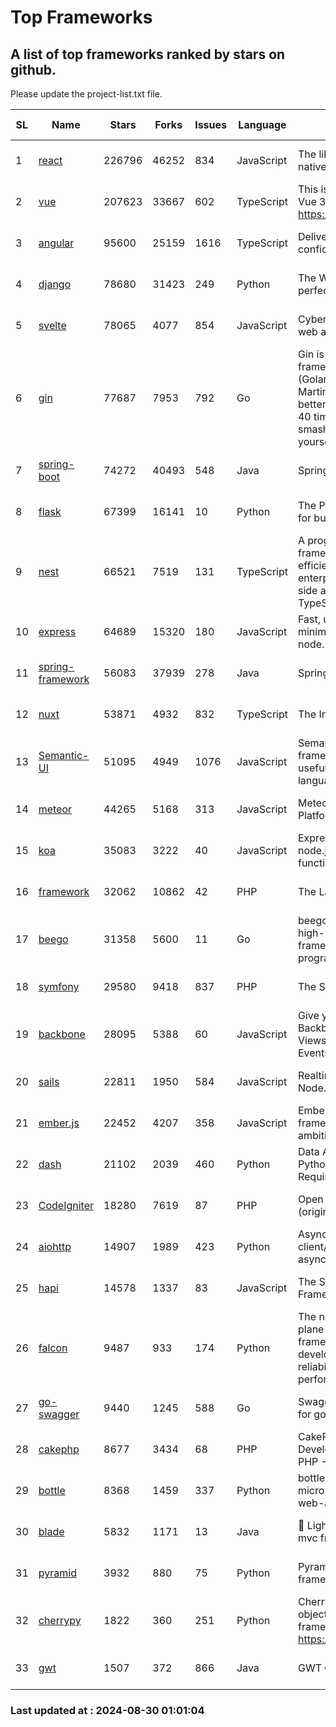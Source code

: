 # Top Frameworks
## A list of top frameworks ranked by stars on github.  
Please update the project-list.txt file.

| SL| Name  | Stars| Forks| Issues | Language | Description | Last Commit |
| --| ------| -----| ---- | ------ | -------- | ----------- | ----------- |
| 1 | [react](https://github.com/facebook/react) | 226796 | 46252 | 834 | JavaScript | The library for web and native user interfaces. | 2024-08-29 16:49:30 |
| 2 | [vue](https://github.com/vuejs/vue) | 207623 | 33667 | 602 | TypeScript | This is the repo for Vue 2. For Vue 3, go to https://github.com/vuejs/core | 2024-06-14 12:52:12 |
| 3 | [angular](https://github.com/angular/angular) | 95600 | 25159 | 1616 | TypeScript | Deliver web apps with confidence 🚀 | 2024-08-29 23:21:46 |
| 4 | [django](https://github.com/django/django) | 78680 | 31423 | 249 | Python | The Web framework for perfectionists with deadlines. | 2024-08-28 22:25:07 |
| 5 | [svelte](https://github.com/sveltejs/svelte) | 78065 | 4077 | 854 | JavaScript | Cybernetically enhanced web apps | 2024-08-29 20:55:30 |
| 6 | [gin](https://github.com/gin-gonic/gin) | 77687 | 7953 | 792 | Go | Gin is a HTTP web framework written in Go (Golang). It features a Martini-like API with much better performance -- up to 40 times faster. If you need smashing performance, get yourself some Gin. | 2024-08-24 06:16:30 |
| 7 | [spring-boot](https://github.com/spring-projects/spring-boot) | 74272 | 40493 | 548 | Java | Spring Boot | 2024-08-29 22:06:26 |
| 8 | [flask](https://github.com/pallets/flask) | 67399 | 16141 | 10 | Python | The Python micro framework for building web applications. | 2024-08-24 01:05:21 |
| 9 | [nest](https://github.com/nestjs/nest) | 66521 | 7519 | 131 | TypeScript | A progressive Node.js framework for building efficient, scalable, and enterprise-grade server-side applications with TypeScript/JavaScript 🚀 | 2024-08-28 10:30:07 |
| 10 | [express](https://github.com/expressjs/express) | 64689 | 15320 | 180 | JavaScript | Fast, unopinionated, minimalist web framework for node. | 2024-08-23 20:39:13 |
| 11 | [spring-framework](https://github.com/spring-projects/spring-framework) | 56083 | 37939 | 278 | Java | Spring Framework | 2024-08-29 15:02:08 |
| 12 | [nuxt](https://github.com/nuxt/nuxt) | 53871 | 4932 | 832 | TypeScript | The Intuitive Vue Framework. | 2024-08-29 19:50:01 |
| 13 | [Semantic-UI](https://github.com/Semantic-Org/Semantic-UI) | 51095 | 4949 | 1076 | JavaScript | Semantic is a UI component framework based around useful principles from natural language. | 2023-01-11 17:05:32 |
| 14 | [meteor](https://github.com/meteor/meteor) | 44265 | 5168 | 313 | JavaScript | Meteor, the JavaScript App Platform | 2024-08-28 13:50:02 |
| 15 | [koa](https://github.com/koajs/koa) | 35083 | 3222 | 40 | JavaScript | Expressive middleware for node.js using ES2017 async functions | 2024-08-18 20:27:08 |
| 16 | [framework](https://github.com/laravel/framework) | 32062 | 10862 | 42 | PHP | The Laravel Framework. | 2024-08-27 13:02:27 |
| 17 | [beego](https://github.com/beego/beego) | 31358 | 5600 | 11 | Go | beego is an open-source, high-performance web framework for the Go programming language. | 2024-08-22 13:32:16 |
| 18 | [symfony](https://github.com/symfony/symfony) | 29580 | 9418 | 837 | PHP | The Symfony PHP framework | 2024-08-29 09:23:15 |
| 19 | [backbone](https://github.com/jashkenas/backbone) | 28095 | 5388 | 60 | JavaScript | Give your JS App some Backbone with Models, Views, Collections, and Events | 2024-03-06 23:22:47 |
| 20 | [sails](https://github.com/balderdashy/sails) | 22811 | 1950 | 584 | JavaScript | Realtime MVC Framework for Node.js | 2024-05-17 22:00:56 |
| 21 | [ember.js](https://github.com/emberjs/ember.js) | 22452 | 4207 | 358 | JavaScript | Ember.js - A JavaScript framework for creating ambitious web applications | 2024-08-28 13:44:00 |
| 22 | [dash](https://github.com/plotly/dash) | 21102 | 2039 | 460 | Python | Data Apps & Dashboards for Python. No JavaScript Required. | 2024-08-28 14:25:29 |
| 23 | [CodeIgniter](https://github.com/bcit-ci/CodeIgniter) | 18280 | 7619 | 87 | PHP | Open Source PHP Framework (originally from EllisLab) | 2024-03-20 03:51:42 |
| 24 | [aiohttp](https://github.com/aio-libs/aiohttp) | 14907 | 1989 | 423 | Python | Asynchronous HTTP client/server framework for asyncio and Python | 2024-08-30 00:41:14 |
| 25 | [hapi](https://github.com/hapijs/hapi) | 14578 | 1337 | 83 | JavaScript | The Simple, Secure Framework Developers Trust | 2024-07-04 00:48:01 |
| 26 | [falcon](https://github.com/falconry/falcon) | 9487 | 933 | 174 | Python | The no-magic web data plane API and microservices framework for Python developers, with a focus on reliability, correctness, and performance at scale. | 2024-08-27 21:15:26 |
| 27 | [go-swagger](https://github.com/go-swagger/go-swagger) | 9440 | 1245 | 588 | Go | Swagger 2.0 implementation for go | 2024-05-13 17:21:38 |
| 28 | [cakephp](https://github.com/cakephp/cakephp) | 8677 | 3434 | 68 | PHP | CakePHP: The Rapid Development Framework for PHP - Official Repository | 2024-08-29 08:59:53 |
| 29 | [bottle](https://github.com/bottlepy/bottle) | 8368 | 1459 | 337 | Python | bottle.py is a fast and simple micro-framework for python web-applications. | 2024-01-03 22:31:48 |
| 30 | [blade](https://github.com/lets-blade/blade) | 5832 | 1171 | 13 | Java | :rocket: Lightning fast and elegant mvc framework for Java8 | 2024-06-17 01:05:35 |
| 31 | [pyramid](https://github.com/Pylons/pyramid) | 3932 | 880 | 75 | Python | Pyramid - A Python web framework | 2024-06-10 16:09:42 |
| 32 | [cherrypy](https://github.com/cherrypy/cherrypy) | 1822 | 360 | 251 | Python | CherryPy is a pythonic, object-oriented HTTP framework.      https://cherrypy.dev | 2024-07-02 23:41:56 |
| 33 | [gwt](https://github.com/gwtproject/gwt) | 1507 | 372 | 866 | Java | GWT Open Source Project | 2024-08-26 22:10:05 |

### Last updated at : 2024-08-30 01:01:04
